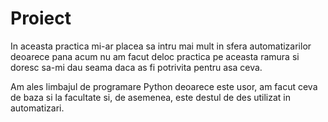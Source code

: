 # Proiect
In aceasta practica mi-ar placea sa intru mai mult in sfera automatizarilor deoarece pana acum nu am facut deloc practica pe aceasta ramura si doresc sa-mi dau seama daca as fi potrivita pentru asa ceva. 

Am ales limbajul de programare Python deoarece este usor, am facut ceva de baza si la facultate si, de asemenea, este destul de des utilizat in automatizari.
